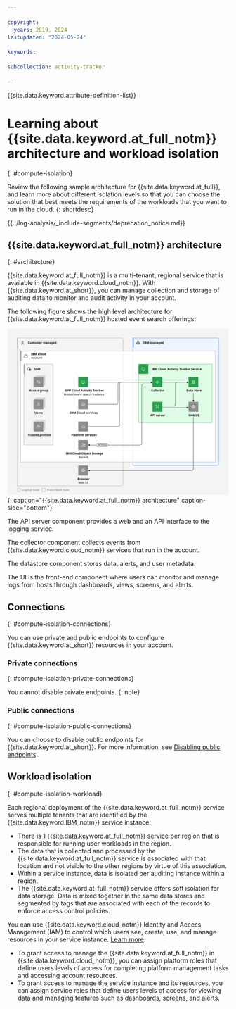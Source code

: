 ```yaml
---

copyright:
  years: 2019, 2024
lastupdated: "2024-05-24"

keywords:

subcollection: activity-tracker

---
```


{{site.data.keyword.attribute-definition-list}}


# Learning about {{site.data.keyword.at_full_notm}} architecture and workload isolation
{: #compute-isolation}

Review the following sample architecture for {{site.data.keyword.at_full}}, and learn more about different isolation levels so that you can choose the solution that best meets the requirements of the workloads that you want to run in the cloud.
{: shortdesc}


{{../log-analysis/_include-segments/deprecation_notice.md}}

## {{site.data.keyword.at_full_notm}} architecture
{: #architecture}

{{site.data.keyword.at_full_notm}} is a multi-tenant, regional service that is available in {{site.data.keyword.cloud_notm}}. With {{site.data.keyword.at_short}}, you can manage collection and storage of auditing data to monitor and audit activity in your account.


The following figure shows the high level architecture for {{site.data.keyword.at_full_notm}} hosted event search offerings:

![{{site.data.keyword.at_full_notm}} architecture](images/Activity-Tracker-Search-05-Architecture.svg "High level architecture for {{site.data.keyword.at_full_notm}}"){: caption="{{site.data.keyword.at_full_notm}} architecture" caption-side="bottom"}

The API server component provides a web and an API interface to the logging service.

The collector component collects events from {{site.data.keyword.cloud_notm}} services that run in the account.

The datastore component stores data, alerts, and user metadata.

The UI is the front-end component where users can monitor and manage logs from hosts through dashboards, views, screens, and alerts.

## Connections
{: #compute-isolation-connections}

You can use private and public endpoints to configure {{site.data.keyword.at_short}} resources in your account.

### Private connections
{: #compute-isolation-private-connections}

You cannot disable private endpoints.
{: note}


### Public connections
{: #compute-isolation-public-connections}

You can choose to disable public endpoints for {{site.data.keyword.at_short}}. For more information, see [Disabling public endpoints](/docs/activity-tracker?topic=activity-tracker-endpoints_manage).


## Workload isolation
{: #compute-isolation-workload}


Each regional deployment of the {{site.data.keyword.at_full_notm}} service serves multiple tenants that are identified by the {{site.data.keyword.IBM_notm}} service instance.

* There is 1 {{site.data.keyword.at_full_notm}} service per region that is responsible for running user workloads in the region.
* The data that is collected and processed by the {{site.data.keyword.at_full_notm}} service is associated with that location and not visible to the other regions by virtue of this association.
* Within a service instance, data is isolated per auditing instance within a region.
* The {{site.data.keyword.at_full_notm}} service offers soft isolation for data storage. Data is mixed together in the same data stores and segmented by tags that are associated with each of the records to enforce access control policies.

You can use {{site.data.keyword.cloud_notm}} Identity and Access Management (IAM) to control which users see, create, use, and manage resources in your service instance. [Learn more](/docs/activity-tracker?topic=activity-tracker-iam).
* To grant access to manage the {{site.data.keyword.at_full_notm}} in {{site.data.keyword.cloud_notm}}, you can assign platform roles that define users levels of access for completing platform management tasks and accessing account resources.
* To grant access to manage the service instance and its resources, you can assign service roles that define users levels of access for viewing data and managing features such as dashboards, screens, and alerts.
